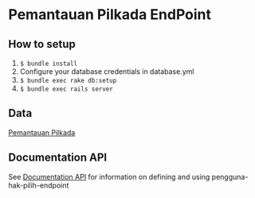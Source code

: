 # Pemantauan Pilkada EndPoint

## How to setup
1. `$ bundle install`
2. Configure your database credentials in database.yml
2. `$ bundle exec rake db:setup`
3. `$ bundle exec rails server`

## Data
[Pemantauan Pilkada](https://github.com/pemiluAPI/pemilu-data/tree/master/pemantauan_pilkada2015)

## Documentation API
See [Documentation API](http://docs.pemantauanpilkada.apiary.io/#) for information on defining and using pengguna-hak-pilih-endpoint
